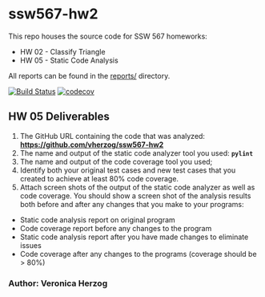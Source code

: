 # ssw567-hw2
This repo houses the source code for SSW 567 homeworks:
* HW 02 - Classify Triangle
* HW 05 - Static Code Analysis

All reports can be found in the [reports/](./reports/) directory.

[![Build Status](https://app.travis-ci.com/vherzog/ssw567-hw2.svg?branch=main)](https://app.travis-ci.com/vherzog/ssw567-hw2)  [![codecov](https://codecov.io/gh/vherzog/ssw567-hw2/branch/hw5-static-analysis/graph/badge.svg?token=IE4K1ZFMIF)](https://codecov.io/gh/vherzog/ssw567-hw2)

## HW 05 Deliverables
1. The GitHub URL containing the code that was analyzed: **https://github.com/vherzog/ssw567-hw2**
2. The name and output of the static code analyzer tool you used: **`pylint`**
3. The name and output of the code coverage tool you used;
4. Identify both your original test cases and new test cases that you created to achieve at least 80% code coverage.
5. Attach screen shots of the output of the static code analyzer as well as code coverage.  You should show a screen shot of the analysis results both before and after any changes that you make to your programs:
  * Static code analysis report on original program
  * Code coverage report before any changes to the program
  * Static code analysis report after you have made changes to eliminate issues
  * Code coverage after any changes to the programs (coverage should be > 80%)

### Author: Veronica Herzog
